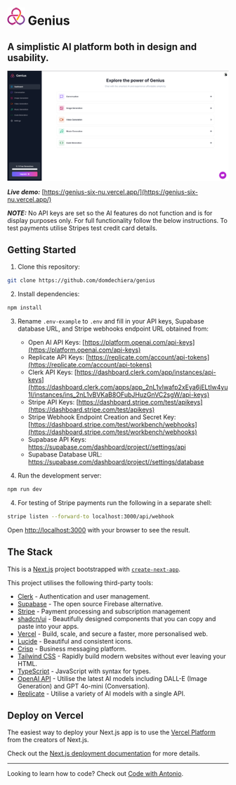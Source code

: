 # ![](genius-logo.png) Genius

## A simplistic AI platform both in design and usability.

![genius-screenshot.png](genius-screenshot.png)

***Live demo:*** [https://genius-six-nu.vercel.app/](https://genius-six-nu.vercel.app/)

***NOTE:*** No API keys are set so the AI features do not function and is for display purposes only. For full functionality follow the below instructions. To test payments utilise Stripes test credit card details.

## Getting Started

1. Clone this repository:

```bash
git clone https://github.com/domdechiera/genius
```

2. Install dependencies:

```bash
npm install
```

3. Rename `.env-example` to `.env` and fill in your API keys, Supabase database URL, and Stripe webhooks endpoint URL obtained from:

   - Open AI API Keys: [https://platform.openai.com/api-keys](https://platform.openai.com/api-keys)
   - Replicate API Keys: [https://replicate.com/account/api-tokens](https://replicate.com/account/api-tokens)
   - Clerk API Keys: [https://dashboard.clerk.com/app/instances/api-keys](https://dashboard.clerk.com/apps/app_2nL1vIwafp2xEya6jELtIw4yu1I/instances/ins_2nL1vBVKaB8OFubJHuzGnVC2sgW/api-keys)
   - Stripe API Keys: [https://dashboard.stripe.com/test/apikeys](https://dashboard.stripe.com/test/apikeys)
   - Stripe Webhook Endpoint Creation and Secret Key: [https://dashboard.stripe.com/test/workbench/webhooks](https://dashboard.stripe.com/test/workbench/webhooks)
   - Supabase API Keys: [https://supabase.com/dashboard/project/<Your-Project-Name>/settings/api](https://supabase.com/dashboard/project/settings/api)
   - Supabase Database URL: [https://supabase.com/dashboard/project/<Your-Project-Name>/settings/database](https://supabase.com/dashboard/project/settings/database)

   

4. Run the development server:

```bash
npm run dev
```

4. For testing of Stripe payments run the following in a separate shell:

```bash
stripe listen --forward-to localhost:3000/api/webhook
```

Open [http://localhost:3000](http://localhost:3000) with your browser to see the result.

## The Stack

This is a [Next.js](https://nextjs.org/) project bootstrapped with [`create-next-app`](https://github.com/vercel/next.js/tree/canary/packages/create-next-app).

This project utilises the following third-party tools:

- [Clerk](https://clerk.com) - Authentication and user management.
- [Supabase](https://supabase.com) - The open source Firebase alternative.
- [Stripe](https://stripe.com) - Payment processing and subscription management 
- [shadcn/ui](https://ui.shadcn.com/) - Beautifully designed components that you can copy and paste into your apps.
- [Vercel](https://vercel.com) -  Build, scale, and secure a faster, more personalised web.
- [Lucide](https://lucide.dev/) - Beautiful and consistent icons.
- [Crisp](https://crisp.chat/) - Business messaging platform.
- [Tailwind CSS](https://tailwindcss.com/) - Rapidly build modern websites without ever leaving your HTML.
- [TypeScript](https://www.typescriptlang.org/) - JavaScript with syntax for types.
- [OpenAI API](https://platform.openai.com/) -  Utilise the latest AI models including DALL-E (Image Generation) and  GPT 4o-mini (Conversation).
- [Replicate](https://replicate.com) - Utilise a variety of AI models with a single API.

## Deploy on Vercel

The easiest way to deploy your Next.js app is to use the [Vercel Platform](https://vercel.com) from the creators of Next.js.

Check out the [Next.js deployment documentation](https://nextjs.org/docs/deployment) for more details.

---

Looking to learn how to code? Check out [Code with Antonio](https://www.codewithantonio.com/).

